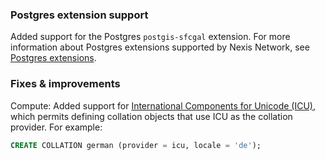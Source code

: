 ### Postgres extension support

Added support for the Postgres `postgis-sfcgal` extension. For more information about Postgres extensions supported by Nexis Network, see [Postgres extensions](/docs/extensions/pg-extensions).

### Fixes & improvements

Compute: Added support for [International Components for Unicode (ICU)](https://icu.unicode.org/), which permits defining collation objects that use ICU as the collation provider. For example:

```sql
CREATE COLLATION german (provider = icu, locale = 'de');
```
